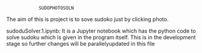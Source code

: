 
	 			SUDOPHOTOSOLN

The aim of this is project is to sove sudoko just by clicking photo.


sudoduSolver.1.ipynb: It is a Jupyter notebook which has the python code to solve sudoku which is given in the program itself.
	This is in the development stage so further changes will be parallelyupdated in this file
